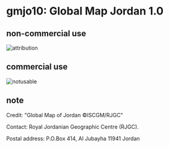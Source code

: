 # gmjo10: Global Map Jordan 1.0
## non-commercial use
![attribution](https://globalmaps.github.io/globalmaps/attribution.png)
## commercial use
![notusable](https://globalmaps.github.io/globalmaps/notusable.png)

## note
Credit: "Global Map of Jordan ©ISCGM/RJGC"

Contact: Royal Jordanian Geographic Centre (RJGC).

Postal address: P.O.Box 414, Al Jubayha 11941 Jordan

